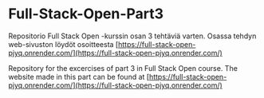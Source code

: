 # Full-Stack-Open-Part3

Repositorio Full Stack Open -kurssin osan 3 tehtäviä varten.
Osassa tehdyn web-sivuston löydöt osoitteesta [https://full-stack-open-pjyq.onrender.com/](https://full-stack-open-pjyq.onrender.com/)

Repository for the excercises of part 3 in Full Stack Open course.
The website made in this part can be found at [https://full-stack-open-pjyq.onrender.com/](https://full-stack-open-pjyq.onrender.com/)
